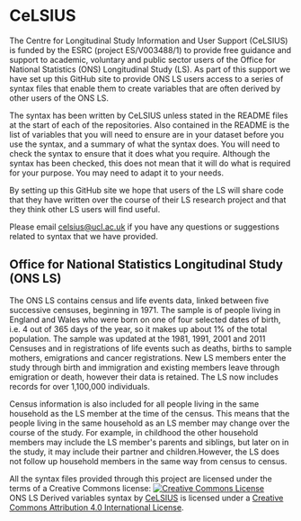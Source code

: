 # CeLSIUS
The Centre for Longitudinal Study Information and User Support (CeLSIUS) is funded by the ESRC (project ES/V003488/1) to provide free guidance and support to academic, voluntary and public sector users of the Office for National Statistics (ONS) Longitudinal Study (LS). As part of this support we have set up this GitHub site to provide ONS LS users access to a series of syntax files that enable them to create variables that are often derived by other users of the ONS LS.

The syntax has been written by CeLSIUS unless stated in the README files at the start of each of the repositories. Also contained in the README is the list of variables that you will need to ensure are in your dataset before you use the syntax, and a summary of what the syntax does. You will need to check the syntax to ensure that it does what you require. Although the syntax has been checked, this does not mean that it will do what is required for your purpose. You may need to adapt it to your needs.

By setting up this GitHub site we hope that users of the LS will share code that they have written over the course of their LS research project and that they think other LS users will find useful.

Please email celsius@ucl.ac.uk if you have any questions or suggestions related to syntax that we have provided.


## Office for National Statistics Longitudinal Study (ONS LS)
The ONS LS contains census and life events data, linked between five successive censuses, beginning in 1971. The sample is of people living in England and Wales who were born on one of four selected dates of birth, i.e. 4 out of 365 days of the year, so it makes up about 1% of the total population. The sample was updated at the 1981, 1991, 2001 and 2011 Censuses and in registrations of life events such as deaths, births to sample mothers, emigrations and cancer registrations. New LS members enter the study through birth and immigration and existing members leave through emigration or death, however their data is retained. The LS now includes records for over 1,100,000 individuals.

Census information is also included for all people living in the same household as the LS member at the time of the census. This means that the people living in the same household as an LS member may change over the course of the study. For example, in childhood the other household members may include the LS member's parents and siblings, but later on in the study, it may include their partner and children.However, the LS does not follow up household members in the same way from census to census. 

All the syntax files provided through this project are licensed under the terms of a Creative Commons license: <a rel="license" href="http://creativecommons.org/licenses/by/4.0/"><img alt="Creative Commons License" style="border-width:0" src="https://i.creativecommons.org/l/by/4.0/88x31.png" /></a><br /><span xmlns:dct="http://purl.org/dc/terms/" href="http://purl.org/dc/dcmitype/Text" property="dct:title" rel="dct:type">ONS LS Derived variables syntax</span> by <a xmlns:cc="http://creativecommons.org/ns#" href="https://www.ucl.ac.uk/epidemiology-health-care/research/epidemiology-and-public-health/research/health-and-social-surveys-research-group/studies-10" property="cc:attributionName" rel="cc:attributionURL">CeLSIUS</a> is licensed under a <a rel="license" href="http://creativecommons.org/licenses/by/4.0/">Creative Commons Attribution 4.0 International License</a>.
